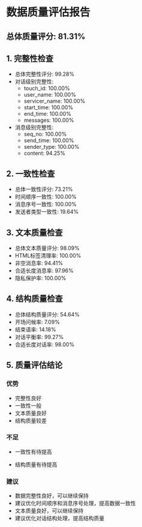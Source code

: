 # 数据质量评估报告

## 总体质量评分: 81.31%

## 1. 完整性检查
- 总体完整性评分: 99.28%
- 对话级别完整性:
  - touch_id: 100.00%
  - user_name: 100.00%
  - servicer_name: 100.00%
  - start_time: 100.00%
  - end_time: 100.00%
  - messages: 100.00%
- 消息级别完整性:
  - seq_no: 100.00%
  - send_time: 100.00%
  - sender_type: 100.00%
  - content: 94.25%

## 2. 一致性检查
- 总体一致性评分: 73.21%
- 时间顺序一致性: 100.00%
- 消息序号一致性: 100.00%
- 发送者类型一致性: 19.64%

## 3. 文本质量检查
- 总体文本质量评分: 98.09%
- HTML标签清理率: 100.00%
- 非空消息率: 94.41%
- 合适长度消息率: 97.96%
- 隐私保护率: 100.00%

## 4. 结构质量检查
- 总体结构质量评分: 54.64%
- 开场问候率: 7.09%
- 结束语率: 14.18%
- 对话平衡率: 99.27%
- 合适长度对话率: 98.00%

## 5. 质量评估结论

### 优势
- 完整性良好
- 一致性一般
- 文本质量良好
- 结构质量较差

### 不足

- 一致性有待提高

- 结构质量有待提高

### 建议
- 数据完整性良好，可以继续保持
- 建议优化时间顺序和消息序号处理，提高数据一致性
- 文本质量良好，可以继续保持
- 建议优化对话结构处理，提高结构质量
